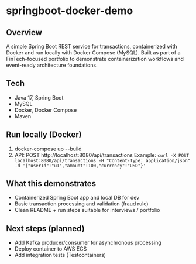 # springboot-docker-demo

## Overview
A simple Spring Boot REST service for transactions, containerized with Docker and run locally with Docker Compose (MySQL). Built as part of a FinTech-focused portfolio to demonstrate containerization workflows and event-ready architecture foundations.

## Tech
- Java 17, Spring Boot
- MySQL
- Docker, Docker Compose
- Maven

## Run locally (Docker)
1. docker-compose up --build
2. API: POST http://localhost:8080/api/transactions
   Example:
   `curl -X POST localhost:8080/api/transactions -H "Content-Type: application/json" -d '{"userId":"u1","amount":100,"currency":"USD"}'`

## What this demonstrates
- Containerized Spring Boot app and local DB for dev
- Basic transaction processing and validation (fraud rule)
- Clean README + run steps suitable for interviews / portfolio

## Next steps (planned)
- Add Kafka producer/consumer for asynchronous processing
- Deploy container to AWS ECS
- Add integration tests (Testcontainers)
